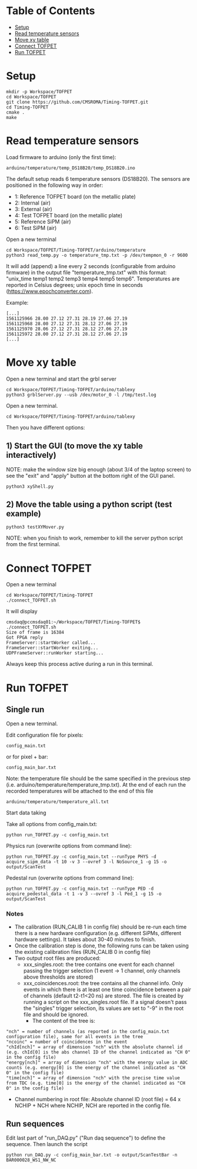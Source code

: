 # Table of Contents
- [Setup](#user-content-setup)
- [Read temperature sensors](#user-content-read-temperature-sensors)
- [Move xy table](#user-content-move-xy-table)
- [Connect TOFPET](#user-content-connect-tofpet)
- [Run TOFPET](#user-content-run-tofpet)

# Setup

```
mkdir -p Workspace/TOFPET
cd Workspace/TOFPET
git clone https://github.com/CMSROMA/Timing-TOFPET.git
cd Timing-TOFPET
cmake .
make
```

# Read temperature sensors

Load firmware to arduino (only the first time):
```
arduino/temperature/temp_DS18B20/temp_DS18B20.ino
```
The default setup reads 6 temperature sensors (DS18B20).
The sensors are positioned in the following way in order:
- 1: Reference TOFPET board (on the metallic plate)   
- 2: Internal (air)
- 3: External (air)
- 4: Test TOFPET board (on the metallic plate) 
- 5: Reference SiPM (air)
- 6: Test SiPM (air)

Open a new terminal
```
cd Workspace/TOFPET/Timing-TOFPET/arduino/temperature
python3 read_temp.py -o temperature_tmp.txt -p /dev/tempmon_0 -r 9600
```

It will add (append) a line every 2 seconds (configurable from arduino firmware) in the output file "temperature_tmp.txt" with this format: "unix_time temp1 temp2 temp3 temp4 temp5 temp6". Temperatures are reported in Celsius degrees; unix epoch time in seconds (https://www.epochconverter.com).

Example:
```
[...]
1561125966 28.00 27.12 27.31 28.19 27.06 27.19
1561125968 28.00 27.12 27.31 28.12 27.06 27.19
1561125970 28.06 27.12 27.31 28.12 27.06 27.19
1561125972 28.00 27.12 27.31 28.12 27.06 27.19
[...]
```

# Move xy table

Open a new terminal and start the grbl server
```
cd Workspace/TOFPET/Timing-TOFPET/arduino/tablexy
python3 grblServer.py --usb /dev/motor_0 -l /tmp/test.log
```

Open a new terminal. 
```
cd Workspace/TOFPET/Timing-TOFPET/arduino/tablexy
```

Then you have different options:

## 1) Start the GUI (to move the xy table interactively)
NOTE: make the window size big enough (about 3/4 of the laptop screen) 
to see the "exit" and "apply" button at the bottom right of the GUI panel.
```
python3 xyShell.py
```

## 2) Move the table using a python script (test example)
```
python3 testXYMover.py
```

NOTE: when you finish to work, remember to kill the server python script from the first terminal.

# Connect TOFPET

Open a new terminal
```
cd Workspace/TOFPET/Timing-TOFPET
./connect_TOFPET.sh
```

It will display
```
cmsdaq@pccmsdaq01:~/Workspace/TOFPET/Timing-TOFPET$ ./connect_TOFPET.sh 
Size of frame is 16384
Got FPGA reply
FrameServer::startWorker called...
FrameServer::startWorker exiting...
UDPFrameServer::runWorker starting...
```

Always keep this process active during a run in this terminal.

# Run TOFPET

## Single run

Open a new terminal. 

Edit configuration file for pixels:
```
config_main.txt
```
or for pixel + bar:
```
config_main_bar.txt
```
Note: the temperature file should be the same specified in the previous step (i.e. arduino/temperature/temperature_tmp.txt). At the end of each run the recorded temperatures will be attached to the end of this file 
```
arduino/temperature/temperature_all.txt
```

Start data taking

Take all options from config_main.txt:
```
python run_TOFPET.py -c config_main.txt
```

Physics run (overwrite options from command line):
```
python run_TOFPET.py -c config_main.txt --runType PHYS -d acquire_sipm_data -t 10 -v 3 --ovref 3 -l NoSource_1 -g 15 -o output/ScanTest
```
Pedestal run (overwrite options from command line):
```
python run_TOFPET.py -c config_main.txt --runType PED -d acquire_pedestal_data -t 1 -v 3 --ovref 3 -l Ped_1 -g 15 -o output/ScanTest
```

### Notes
- The calibration (RUN_CALIB 1 in config file) should be re-run each time there is a new hardware configuration (e.g. different SiPMs, different hardware settings). It takes about 30-40 minutes to finish. 
- Once the calibration step is done, the following runs can be taken using the existing calibration files (RUN_CALIB 0 in config file) 
- Two output root files are produced: 
  - xxx_singles.root: the tree contains one event for each channel passing the trigger selection (1 event -> 1 channel, only channels above thresholds are stored)  
  - xxx_coincidences.root: the tree contains all the channel info. Only events in which there is at least one time coincidence between a pair of channels (default t2-t1<20 ns) are stored. The file is created by running a script on the xxx_singles.root file. If a signal doesn't pass the "singles" trigger selection, its values are set to "-9" in the root file and should be ignored. 
     - The content of the tree is:
```
"nch" = number of channels (as reported in the config_main.txt configuration file), same for all events in the tree
"ncoinc" = number of coincidences in the event
"chId[nch]" = array of dimension "nch" with the absolute channel id (e.g. chId[0] is the abs channel ID of the channel indicated as "CH 0" in the config file) 
"energy[nch]" = array of dimension "nch" with the energy value in ADC counts (e.g. energy[0] is the energy of the channel indicated as "CH 0" in the config file) 
"time[nch]" = array of dimension "nch" with the precise time value from TDC (e.g. time[0] is the energy of the channel indicated as "CH 0" in the config file) 

```
- Channel numbering in root file: Absolute channel ID (root file) = 64 x NCHIP + NCH  where NCHIP, NCH are reported in the config file.


## Run sequences

Edit last part of "run_DAQ.py" ("Run daq sequence") to define the sequence.
Then launch the script
```
python run_DAQ.py -c config_main_bar.txt -o output/ScanTestBar -n BAR000028_WS1_NW_NC
```
